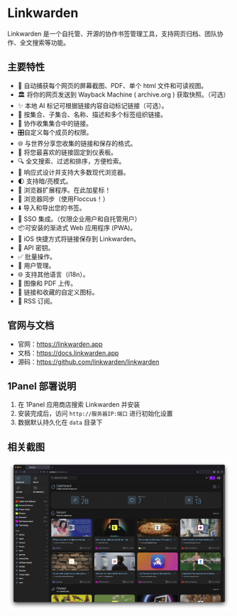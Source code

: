 # Linkwarden

Linkwarden 是一个自托管、开源的协作书签管理工具，支持网页归档、团队协作、全文搜索等功能。

## 主要特性

- 📸 自动捕获每个网页的屏幕截图、PDF、单个 html 文件和可读视图。
- 🏛️ 将你的网页发送到 Wayback Machine ( archive.org ) 获取快照。（可选）
- ✨ 本地 AI 标记可根据链接内容自动标记链接（可选）。
- 📂 按集合、子集合、名称、描述和多个标签组织链接。
- 👥 协作收集集合中的链接。
- 🎛️自定义每个成员的权限。
- 🌐 与世界分享您收集的链接和保存的格式。
- 📌 将您最喜欢的链接固定到仪表板。
- 🔍 全文搜索、过滤和排序，方便检索。
- 📱 响应式设计并支持大多数现代浏览器。
- 🌓 支持暗/亮模式。
- 🧩 浏览器扩展程序。在此加星标！
- 🔄 浏览器同步（使用Floccus！）
- ⬇️ 导入和导出您的书签。
- 🔐 SSO 集成。（仅限企业用户和自托管用户）
- 📦可安装的渐进式 Web 应用程序 (PWA)。
- 🍎 iOS 快捷方式将链接保存到 Linkwarden。
- 🔑 API 密钥。
- ✅ 批量操作。
- 👥 用户管理。
- 🌐 支持其他语言（i18n）。
- 📁 图像和 PDF 上传。
- 🎨 链接和收藏的自定义图标。
- 🔔 RSS 订阅。

## 官网与文档

- 官网：https://linkwarden.app
- 文档：https://docs.linkwarden.app
- 源码：https://github.com/linkwarden/linkwarden

## 1Panel 部署说明

1. 在 1Panel 应用商店搜索 Linkwarden 并安装
2. 安装完成后，访问 `http://服务器IP:端口` 进行初始化设置
3. 数据默认持久化在 `data` 目录下

## 相关截图

![dashboard](https://raw.githubusercontent.com/linkwarden/linkwarden/main/assets/dashboard.png)
